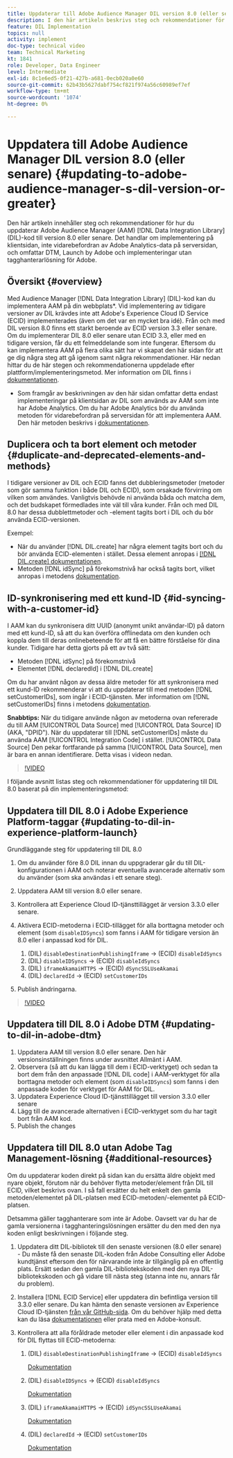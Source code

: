 ```yaml
---
title: Uppdaterar till Adobe Audience Manager DIL version 8.0 (eller senare)
description: I den här artikeln beskrivs steg och rekommendationer för hur du uppdaterar Adobe Audience Manager (AAM) Data Integration Library (DIL)-kod till version 8.0 eller senare. Det handlar om implementering på klientsidan, inte vidarebefordran av Adobe Analytics-data på serversidan, och omfattar DTM, Launch by Adobe och implementeringar utan tagghanterarlösning för Adobe.
feature: DIL Implementation
topics: null
activity: implement
doc-type: technical video
team: Technical Marketing
kt: 1841
role: Developer, Data Engineer
level: Intermediate
exl-id: 8c1e6ed5-0f21-427b-a681-0ecb020a0e60
source-git-commit: 62b43b5627dabf754cf821f974a56c60989ef7ef
workflow-type: tm+mt
source-wordcount: '1074'
ht-degree: 0%

---
```


# Uppdatera till Adobe Audience Manager DIL version 8.0 (eller senare) {#updating-to-adobe-audience-manager-s-dil-version-or-greater}

Den här artikeln innehåller steg och rekommendationer för hur du uppdaterar Adobe Audience Manager (AAM) [!DNL Data Integration Library] (DIL)-kod till version 8.0 eller senare. Det handlar om implementering på klientsidan, inte vidarebefordran av Adobe Analytics-data på serversidan, och omfattar DTM, Launch by Adobe och implementeringar utan tagghanterarlösning för Adobe.

## Översikt {#overview}

Med Audience Manager [!DNL Data Integration Library] (DIL)-kod kan du implementera AAM på din webbplats*. Vid implementering av tidigare versioner av DIL krävdes inte att Adobe&#39;s Experience Cloud ID Service (ECID) implementerades (även om det var en mycket bra idé). Från och med DIL version 8.0 finns ett starkt beroende av ECID version 3.3 eller senare. Om du implementerar DIL 8.0 eller senare utan ECID 3.3, eller med en tidigare version, får du ett felmeddelande som inte fungerar. Eftersom du kan implementera AAM på flera olika sätt har vi skapat den här sidan för att ge dig några steg att gå igenom samt några rekommendationer. Här nedan hittar du de här stegen och rekommendationerna uppdelade efter plattform/implementeringsmetod. Mer information om DIL finns i [dokumentationen](https://experienceleague.adobe.com/docs/audience-manager/user-guide/dil-api/dil-overview.html?lang=sv-SE).

* Som framgår av beskrivningen av den här sidan omfattar detta endast implementeringar på klientsidan av DIL som används av AAM som inte har Adobe Analytics. Om du har Adobe Analytics bör du använda metoden för vidarebefordran på serversidan för att implementera AAM. Den här metoden beskrivs i [dokumentationen](https://experienceleague.adobe.com/docs/analytics/admin/admin-tools/server-side-forwarding/ssf.html?lang=sv-SE).

## Duplicera och ta bort element och metoder {#duplicate-and-deprecated-elements-and-methods}

I tidigare versioner av DIL och ECID fanns det dubbleringsmetoder (metoder som gör samma funktion i både DIL och ECID), som orsakade förvirring om vilken som användes. Vanligtvis behövde ni använda båda och matcha dem, och det budskapet förmedlades inte väl till våra kunder. Från och med DIL 8.0 har dessa dubblettmetoder och -element tagits bort i DIL och du bör använda ECID-versionen.

Exempel:

* När du använder [!DNL DIL.create] har några element tagits bort och du bör använda ECID-elementen i stället. Dessa element anropas i [[!DNL DIL.create] dokumentationen](https://experienceleague.adobe.com/docs/audience-manager/user-guide/dil-api/class-level-dil-methods/dil-create.html?lang=sv-SE).
* Metoden [!DNL idSync] på förekomstnivå har också tagits bort, vilket anropas i metodens [dokumentation](https://experienceleague.adobe.com/docs/audience-manager/user-guide/dil-api/dil-instance-methods.html?lang=sv-SE).

## ID-synkronisering med ett kund-ID {#id-syncing-with-a-customer-id}

I AAM kan du synkronisera ditt UUID (anonymt unikt användar-ID) på datorn med ett kund-ID, så att du kan överföra offlinedata om den kunden och koppla dem till deras onlinebeteende för att få en bättre förståelse för dina kunder. Tidigare har detta gjorts på ett av två sätt:

* Metoden [!DNL idSync] på förekomstnivå
* Elementet [!DNL declaredId] i [!DNL DIL.create]

Om du har använt någon av dessa äldre metoder för att synkronisera med ett kund-ID rekommenderar vi att du uppdaterar till med metoden [!DNL setCustomerIDs], som ingår i ECID-tjänsten. Mer information om [!DNL setCustomerIDs] finns i metodens [dokumentation](https://experienceleague.adobe.com/docs/id-service/using/id-service-api/methods/setcustomerids.html?lang=sv-SE).

**Snabbtips:** När du tidigare använde någon av metoderna ovan refererade du till AAM [!UICONTROL Data Source] med [!UICONTROL Data Source] ID (AKA, &quot;DPID&quot;). När du uppdaterar till [!DNL setCustomerIDs] måste du använda AAM [!UICONTROL Integration Code] i stället. [!UICONTROL Data Source] Den pekar fortfarande på samma [!UICONTROL Data Source], men är bara en annan identifierare. Detta visas i videon nedan.

>[!VIDEO](https://video.tv.adobe.com/v/23873/?quality=12)

I följande avsnitt listas steg och rekommendationer för uppdatering till DIL 8.0 baserat på din implementeringsmetod:

## Uppdatera till DIL 8.0 i Adobe Experience Platform-taggar {#updating-to-dil-in-experience-platform-launch}

Grundläggande steg för uppdatering till DIL 8.0

1. Om du använder före 8.0 DIL innan du uppgraderar går du till DIL-konfigurationen i AAM och noterar eventuella avancerade alternativ som du använder (som ska användas i ett senare steg).
1. Uppdatera AAM till version 8.0 eller senare.
1. Kontrollera att Experience Cloud ID-tjänsttillägget är version 3.3.0 eller senare.
1. Aktivera ECID-metoderna i ECID-tillägget för alla borttagna metoder och element (som `disableIDSyncs`) som fanns i AAM för tidigare version än 8.0 eller i anpassad kod för DIL.

   1. (DIL) `disableDestinationPublishingIframe` -> (ECID) `disableIdSyncs`
   1. (DIL) `disableIDSyncs` -> (ECID) `disableIdSyncs`
   1. (DIL) `iframeAkamaiHTTPS` -> (ECID) `dSyncSSLUseAkamai`
   1. (DIL) `declaredId` -> (ECID) `setCustomerIDs`

1. Publish ändringarna.

>[!VIDEO](https://video.tv.adobe.com/v/23874/?quality=12)

## Uppdatera till DIL 8.0 i Adobe DTM {#updating-to-dil-in-adobe-dtm}

1. Uppdatera AAM till version 8.0 eller senare. Den här versionsinställningen finns under avsnittet Allmänt i AAM.
1. Observera (så att du kan lägga till dem i ECID-verktyget) och sedan ta bort dem från den anpassade [!DNL DIL code] i AAM-verktyget för alla borttagna metoder och element (som `disableIDSyncs`) som fanns i den anpassade koden för verktyget för AAM för DIL.
1. Uppdatera Experience Cloud ID-tjänsttillägget till version 3.3.0 eller senare
1. Lägg till de avancerade alternativen i ECID-verktyget som du har tagit bort från AAM kod.
1. Publish the changes

## Uppdatera till DIL 8.0 utan Adobe Tag Management-lösning {#additional-resources}

Om du uppdaterar koden direkt på sidan kan du ersätta äldre objekt med nyare objekt, förutom när du behöver flytta metoder/element från DIL till ECID, vilket beskrivs ovan. I så fall ersätter du helt enkelt den gamla metoden/elementet på DIL-platsen med ECID-metoden/-elementet på ECID-platsen.

Detsamma gäller tagghanterare som inte är Adobe. Oavsett var du har de gamla versionerna i tagghanteringslösningen ersätter du den med den nya koden enligt beskrivningen i följande steg.

1. Uppdatera ditt DIL-bibliotek till den senaste versionen (8.0 eller senare) - Du måste få den senaste DIL-koden från Adobe Consulting eller Adobe kundtjänst eftersom den för närvarande inte är tillgänglig på en offentlig plats. Ersätt sedan den gamla DIL-bibliotekskoden med den nya DIL-bibliotekskoden och gå vidare till nästa steg (stanna inte nu, annars får du problem).
1. Installera [!DNL ECID Service] eller uppdatera din befintliga version till 3.3.0 eller senare. Du kan hämta den senaste versionen av Experience Cloud ID-tjänsten [ från vår GitHub-sida](https://github.com/Adobe-Marketing-Cloud/id-service/releases). Om du behöver hjälp med detta kan du läsa [dokumentationen](https://experienceleague.adobe.com/docs/id-service/using/home.html?lang=sv-SE) eller prata med en Adobe-konsult.

1. Kontrollera att alla föråldrade metoder eller element i din anpassade kod för DIL flyttas till ECID-metoderna:

   1. (DIL) `disableDestinationPublishingIframe` -> (ECID) `disableIdSyncs`

      [Dokumentation](https://experienceleague.adobe.com/docs/id-service/using/id-service-api/configurations/disableidsync.html?lang=sv-SE)

   1. (DIL) `disableIDSyncs` -> (ECID) `disableIdSyncs`

      [Dokumentation](https://experienceleague.adobe.com/docs/id-service/using/id-service-api/configurations/disableidsync.html?lang=sv-SE)

   1. (DIL) `iframeAkamaiHTTPS` -> (ECID) `idSyncSSLUseAkamai`

      [Dokumentation](https://experienceleague.adobe.com/docs/audience-manager/user-guide/dil-api/class-level-dil-methods/dil-create.html?lang=sv-SE)

   1. (DIL) `declaredId` -> (ECID) `setCustomerIDs`

      [Dokumentation](https://experienceleague.adobe.com/docs/id-service/using/id-service-api/methods/setcustomerids.html?lang=sv-SE)
